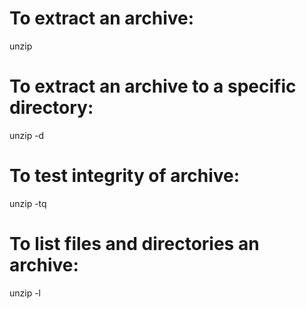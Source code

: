 To extract an archive:
======================

unzip

To extract an archive to a specific directory:
==============================================

unzip -d

To test integrity of archive:
=============================

unzip -tq

To list files and directories an archive:
=========================================

unzip -l
